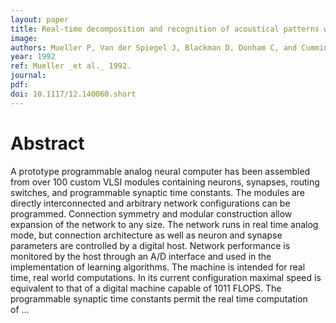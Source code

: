 ```yaml
---
layout: paper
title: Real-time decomposition and recognition of acoustical patterns with an analog neural computer
image:
authors: Mueller P, Van der Spiegel J, Blackman D, Donham C, and Cummings R.
year: 1992
ref: Mueller _et al._ 1992.
journal: 
pdf: 
doi: 10.1117/12.140060.short
---
```


# Abstract
A prototype programmable analog neural computer has been assembled from over 100 custom VLSI modules containing neurons, synapses, routing switches, and programmable synaptic time constants. The modules are directly interconnected and arbitrary network configurations can be programmed. Connection symmetry and modular construction allow expansion of the network to any size. The network runs in real time analog mode, but connection architecture as well as neuron and synapse parameters are controlled by a digital host. Network performance is monitored by the host through an A/D interface and used in the implementation of learning algorithms. The machine is intended for real time, real world computations. In its current configuration maximal speed is equivalent to that of a digital machine capable of 1011 FLOPS. The programmable synaptic time constants permit the real time computation of …

